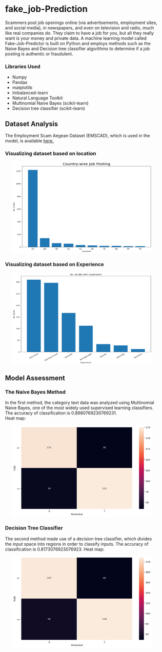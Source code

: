 # fake_job-Prediction
Scammers post job openings online (via advertisements, employment sites, and social media), in newspapers, and even on television and radio, much like real companies do. They claim to have a job for you, but all they really want is your money and private data.
A machine learning model called Fake-Job-Predictor is built on Python and employs methods such as the Naive Bayes and Decision tree classifier algorithms to determine if a job posting is authentic or fraudulent.

### Libraries Used

* Numpy
* Pandas
* matplotlib
* Imbalanced-learn
* Natural Language Toolkit
* Multinomial Naive Bayes (scikit-learn)
* Decision tree classifier (scikit-learn)

## Dataset Analysis
The Employment Scam Aegean Dataset (EMSCAD), which is used in the model, is available [here.](https://www.kaggle.com/recruitment-scam/amruthjithrajvr)

### Visualizing dataset based on location 

<p align="center">
  <img width="460" height="300" src="https://github.com/farhafaiza/fake_job-Prediction/blob/main/img1.png?raw=true">
</p>

### Visualizing dataset based on Experience

<p align="center">
  <img width="460" height="300" src="https://github.com/farhafaiza/fake_job-Prediction/blob/main/img2.png?raw=true">
</p>

## Model Assessment 

### The Naive Bayes Method 
In the first method, the category text data was analyzed using Multinomial Naive Bayes, one of the most widely used supervised learning classifiers. <br>
The accuracy of classification is 0.8980769230769231. <br>
Heat map:
<p align="center">
  <img width="460" height="300" src="https://github.com/farhafaiza/fake_job-Prediction/blob/main/img3.png?raw=true">
</p>

### Decision Tree Classifier
The second method made use of a decision tree classifier, which divides the input space into regions in order to classify inputs. 
The accuracy of classification is 0.8173076923076923.
Heat map:
<p align="center">
  <img width="460" height="300" src="https://github.com/farhafaiza/fake_job-Prediction/blob/main/img4.png?raw=true">
</p>


